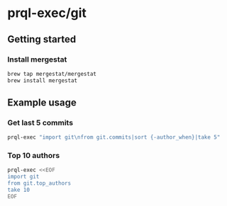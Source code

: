 # prql-exec/git

## Getting started

### Install mergestat

```sh
brew tap mergestat/mergestat
brew install mergestat
```

## Example usage

### Get last 5 commits

```sh
prql-exec "import git\nfrom git.commits|sort {-author_when}|take 5"
```

### Top 10 authors

```sh
prql-exec <<EOF
import git
from git.top_authors
take 10
EOF
```
